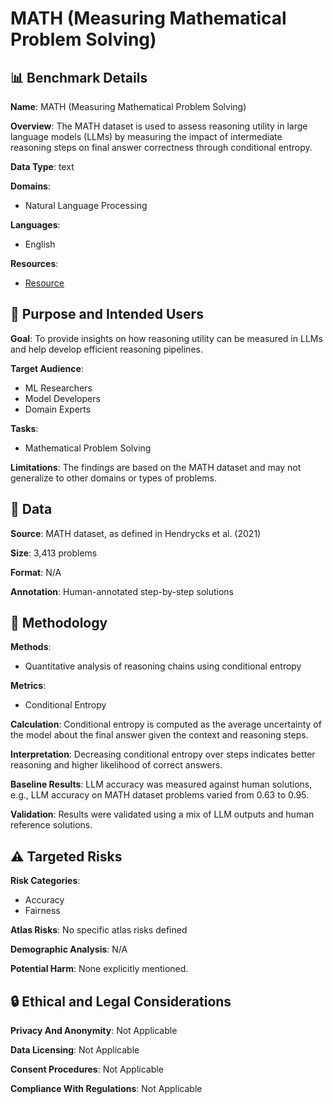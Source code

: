 # MATH (Measuring Mathematical Problem Solving)

## 📊 Benchmark Details

**Name**: MATH (Measuring Mathematical Problem Solving)

**Overview**: The MATH dataset is used to assess reasoning utility in large language models (LLMs) by measuring the impact of intermediate reasoning steps on final answer correctness through conditional entropy.

**Data Type**: text

**Domains**:
- Natural Language Processing

**Languages**:
- English

**Resources**:
- [Resource](https://arxiv.org/abs/2508.20395)

## 🎯 Purpose and Intended Users

**Goal**: To provide insights on how reasoning utility can be measured in LLMs and help develop efficient reasoning pipelines.

**Target Audience**:
- ML Researchers
- Model Developers
- Domain Experts

**Tasks**:
- Mathematical Problem Solving

**Limitations**: The findings are based on the MATH dataset and may not generalize to other domains or types of problems.

## 💾 Data

**Source**: MATH dataset, as defined in Hendrycks et al. (2021)

**Size**: 3,413 problems

**Format**: N/A

**Annotation**: Human-annotated step-by-step solutions

## 🔬 Methodology

**Methods**:
- Quantitative analysis of reasoning chains using conditional entropy

**Metrics**:
- Conditional Entropy

**Calculation**: Conditional entropy is computed as the average uncertainty of the model about the final answer given the context and reasoning steps.

**Interpretation**: Decreasing conditional entropy over steps indicates better reasoning and higher likelihood of correct answers.

**Baseline Results**: LLM accuracy was measured against human solutions, e.g., LLM accuracy on MATH dataset problems varied from 0.63 to 0.95.

**Validation**: Results were validated using a mix of LLM outputs and human reference solutions.

## ⚠️ Targeted Risks

**Risk Categories**:
- Accuracy
- Fairness

**Atlas Risks**:
No specific atlas risks defined

**Demographic Analysis**: N/A

**Potential Harm**: None explicitly mentioned.

## 🔒 Ethical and Legal Considerations

**Privacy And Anonymity**: Not Applicable

**Data Licensing**: Not Applicable

**Consent Procedures**: Not Applicable

**Compliance With Regulations**: Not Applicable
